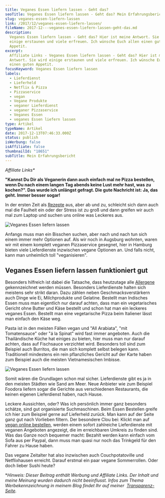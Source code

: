 ```yaml
---
title: Veganes Essen liefern lassen - Geht das?
seoTitle: Veganes Essen liefern lassen - Geht das? Mein Erfahrungsbericht
slug: veganes-essen-liefern-lassen
link: /2017/12/veganes-essen-liefern-lassen/
fileName: 2017-12---veganes-essen-liefern-lassen-geht-das.md
description:
  Veganes Essen liefern lassen - Geht das? Hier ist meine Antwort. Sie wird
  einige erstaunen und viele erfreuen. Ich wünsche Euch allen einen guten
  Appetit.
excerpt:
  Affiliate Links - Veganes Essen liefern lassen - Geht das? Hier ist meine
  Antwort. Sie wird einige erstaunen und viele erfreuen. Ich wünsche Euch allen
  einen guten Appetit.
focusKeyword: Veganes Essen liefern lassen
labels:
  - Lieferdienst
  - Lieferheld
  - Netflix & Pizza
  - Pizzaservice
  - vegan
  - Vegane Produkte
  - veganer Lieferdienst
  - veganer Pizzaservice
  - Veganes Essen
  - veganes Essen liefern lassen
type: Artikel
typeName: Artikel
date: 2017-12-13T07:46:33.000Z
status: publish
isWerbung: false
isAffiliate: false
thumbnailId: "18651"
subTitle: Mein Erfahrungsbericht
---
```


<em>Affiliate Links\*</em>

<strong>"Kannst Du Dir als Veganerin dann auch einfach mal ne Pizza bestellen,
wenn Du nach einem langen Tag abends keine Lust mehr hast, was zu kochen?". Das
wurde ich unlängst gefragt. Die gute Nachricht ist: Ja, das geht. Immer besser
sogar!</strong>

In der ersten Zeit als [Rezepte](/category/vegan-2/) aus, aber ab und zu,
schleicht sich dann auch mal die Faulheit ein oder der Stress ist zu groß und
dann greifen wir auch mal zum Laptop und suchen uns online was Leckeres aus.

![Veganes Essen liefern lassen](http://cardamonchai.com/wp-content/uploads/2017/12/25094607418_03a4fb2681_z-300x375.jpg "Pho - Vegan, heiß und lecker")

Anfangs muss man ein Bisschen suchen, aber nach und nach tun sich einem immer
mehr Optionen auf. Als wir noch in Augsburg wohnten, waren wir mit einem
komplett veganen Pizzaservice gesegnet, hier in Hamburg bieten viele
Lieferdienste inzwischen vegane Optionen an. Und falls nicht, kann man
unheimlich toll "veganisieren".

## Veganes Essen liefern lassen funktioniert gut

Besonders hilfreich ist dabei die Tatsache, dass heutzutage alle
[Allergene](https://www.bzfe.de/inhalt/allergenkennzeichnung-1878.html)
gekennzeichnet werden müssen. Besonders Lieferdienste halten sich meistens sehr
strikt daran. Dazu zählen neben Geschmacksverstärkern auch Dinge wie Ei,
Milchprodukte und Gelatine. Bestellt man Indisches Essen muss man eigentlich nur
darauf achten, dass man ein vegetarisches Gericht ohne Butter und Käse bestellt
und schon hat man ein leckeres veganes Essen. Bestellt man eine vegetarische
Pizza beim Italiener lässt man einfach den Käse weg.

Pasta ist in den meisten Fällen vegan und "All Arabiata", "mit Tomatensauce"
oder "á la Spinat" wird fast immer angeboten. Auch die Thailändische Küche hat
einiges zu bieten, hier muss man nur darauf achten, dass auf Fischsauce
verzichtet wird. Besonders toll sind zum Beispiel auch Burritos, die man sich
komplett selbst belegen kann. Traditionell mindestens ein rein pflanzliches
Gericht auf der Karte haben zum Beispiel auch die meisten Vietnamesischen
Imbisse.

![Veganes Essen liefern lassen](http://cardamonchai.com/wp-content/uploads/2017/12/38769249361_5f1da205af_z-300x374.jpg "Vegane Pizza")

Somit wären die Grundlagen schon mal sicher. Lieferdienste gibt es ja in den
meisten Städten wie Sand am Meer. Neue Anbieter wie zum Beispiel Foodora liefern
sogar die Gerichte aus verschiedenen Restaurants, die keinen eigenen
Lieferdienst haben, nach Hause.

Leckere Aussichten, oder? Was ich persönlich immer ganz besonders schätze, sind
gut organisierte Suchmaschinen. Beim Essen Bestellen greife ich hier zum
Beispiel gerne auf Lieferheld zurück. Man kann auf der Seite ganz gut nach
Vorlieben filtern. Der besondere Clou bei: Klickt man auf
[vegan online bestellen](https://www.lieferheld.de/info/vegan-online-bestellen/),
werden einem sofort zahlreiche Lieferdienste mit veganen Angeboten angezeigt,
die im erreichbaren Umkreis zu finden sind. Was das Ganze noch bequemer macht:
Bezahlt werden kann einfach vom Sofa aus per Paypal, dann muss man quasi nur
noch das Trinkgeld für den Fahrer zu Hause haben.

Das vegane Zeitalter hat also inzwischen auch Couchpotatoville und Netflixhausen
erreicht. Darauf erstmal ein paar vegane Sommerrollen. Oder doch lieber Sushi
heute?

\*<em>Hinweis: Dieser Beitrag enthält Werbung und Affiliate Links. Der Inhalt
und meine Meinung wurden dadurch nicht beeinflusst. Infos zum Thema
Werbekennzeichnung in meinem Blog findet Ihr auf meiner 
[Transparenz-Seite](/werbung/). </em>
